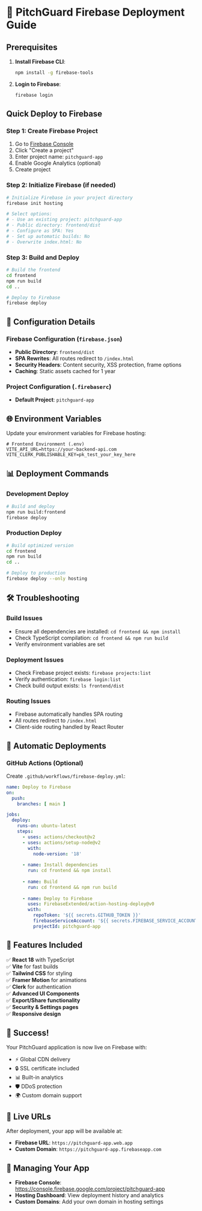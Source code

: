 # 🚀 PitchGuard Firebase Deployment Guide

## Prerequisites

1. **Install Firebase CLI**:
   ```bash
   npm install -g firebase-tools
   ```

2. **Login to Firebase**:
   ```bash
   firebase login
   ```

## Quick Deploy to Firebase

### Step 1: Create Firebase Project

1. Go to [Firebase Console](https://console.firebase.google.com/)
2. Click "Create a project"
3. Enter project name: `pitchguard-app`
4. Enable Google Analytics (optional)
5. Create project

### Step 2: Initialize Firebase (if needed)

```bash
# Initialize Firebase in your project directory
firebase init hosting

# Select options:
# - Use an existing project: pitchguard-app
# - Public directory: frontend/dist
# - Configure as SPA: Yes
# - Set up automatic builds: No
# - Overwrite index.html: No
```

### Step 3: Build and Deploy

```bash
# Build the frontend
cd frontend
npm run build
cd ..

# Deploy to Firebase
firebase deploy
```

## 🔧 Configuration Details

### Firebase Configuration (`firebase.json`)
- **Public Directory**: `frontend/dist`
- **SPA Rewrites**: All routes redirect to `/index.html`
- **Security Headers**: Content security, XSS protection, frame options
- **Caching**: Static assets cached for 1 year

### Project Configuration (`.firebaserc`)
- **Default Project**: `pitchguard-app`

## 🌐 Environment Variables

Update your environment variables for Firebase hosting:

```env
# Frontend Environment (.env)
VITE_API_URL=https://your-backend-api.com
VITE_CLERK_PUBLISHABLE_KEY=pk_test_your_key_here
```

## 📊 Deployment Commands

### Development Deploy
```bash
# Build and deploy
npm run build:frontend
firebase deploy
```

### Production Deploy
```bash
# Build optimized version
cd frontend
npm run build
cd ..

# Deploy to production
firebase deploy --only hosting
```

## 🛠️ Troubleshooting

### Build Issues
- Ensure all dependencies are installed: `cd frontend && npm install`
- Check TypeScript compilation: `cd frontend && npm run build`
- Verify environment variables are set

### Deployment Issues
- Check Firebase project exists: `firebase projects:list`
- Verify authentication: `firebase login:list`
- Check build output exists: `ls frontend/dist`

### Routing Issues
- Firebase automatically handles SPA routing
- All routes redirect to `/index.html`
- Client-side routing handled by React Router

## 🔄 Automatic Deployments

### GitHub Actions (Optional)
Create `.github/workflows/firebase-deploy.yml`:

```yaml
name: Deploy to Firebase
on:
  push:
    branches: [ main ]

jobs:
  deploy:
    runs-on: ubuntu-latest
    steps:
      - uses: actions/checkout@v2
      - uses: actions/setup-node@v2
        with:
          node-version: '18'
      
      - name: Install dependencies
        run: cd frontend && npm install
      
      - name: Build
        run: cd frontend && npm run build
      
      - name: Deploy to Firebase
        uses: FirebaseExtended/action-hosting-deploy@v0
        with:
          repoToken: '${{ secrets.GITHUB_TOKEN }}'
          firebaseServiceAccount: '${{ secrets.FIREBASE_SERVICE_ACCOUNT }}'
          projectId: pitchguard-app
```

## 📱 Features Included

✅ **React 18** with TypeScript  
✅ **Vite** for fast builds  
✅ **Tailwind CSS** for styling  
✅ **Framer Motion** for animations  
✅ **Clerk** for authentication  
✅ **Advanced UI Components**  
✅ **Export/Share functionality**  
✅ **Security & Settings pages**  
✅ **Responsive design**  

## 🎉 Success!

Your PitchGuard application is now live on Firebase with:
- ⚡ Global CDN delivery
- 🔒 SSL certificate included
- 📊 Built-in analytics
- 🛡️ DDoS protection
- 🌍 Custom domain support

## 📍 Live URLs

After deployment, your app will be available at:
- **Firebase URL**: `https://pitchguard-app.web.app`
- **Custom Domain**: `https://pitchguard-app.firebaseapp.com`

## 🔧 Managing Your App

- **Firebase Console**: https://console.firebase.google.com/project/pitchguard-app
- **Hosting Dashboard**: View deployment history and analytics
- **Custom Domains**: Add your own domain in hosting settings
